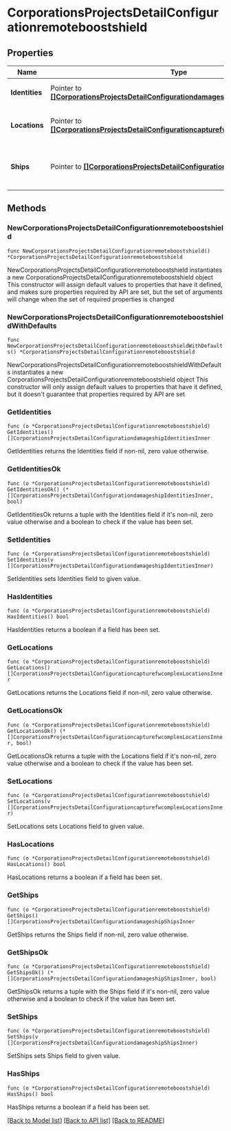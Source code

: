 # CorporationsProjectsDetailConfigurationremoteboostshield

## Properties

Name | Type | Description | Notes
------------ | ------------- | ------------- | -------------
**Identities** | Pointer to [**[]CorporationsProjectsDetailConfigurationdamageshipIdentitiesInner**](CorporationsProjectsDetailConfigurationdamageshipIdentitiesInner.md) | Identity of capsuleer to boost | [optional] 
**Locations** | Pointer to [**[]CorporationsProjectsDetailConfigurationcapturefwcomplexLocationsInner**](CorporationsProjectsDetailConfigurationcapturefwcomplexLocationsInner.md) | Location of capsuleer&#39;s ship to boost | [optional] 
**Ships** | Pointer to [**[]CorporationsProjectsDetailConfigurationdamageshipShipsInner**](CorporationsProjectsDetailConfigurationdamageshipShipsInner.md) | Ship-type of capsuleer&#39;s ship to boost | [optional] 

## Methods

### NewCorporationsProjectsDetailConfigurationremoteboostshield

`func NewCorporationsProjectsDetailConfigurationremoteboostshield() *CorporationsProjectsDetailConfigurationremoteboostshield`

NewCorporationsProjectsDetailConfigurationremoteboostshield instantiates a new CorporationsProjectsDetailConfigurationremoteboostshield object
This constructor will assign default values to properties that have it defined,
and makes sure properties required by API are set, but the set of arguments
will change when the set of required properties is changed

### NewCorporationsProjectsDetailConfigurationremoteboostshieldWithDefaults

`func NewCorporationsProjectsDetailConfigurationremoteboostshieldWithDefaults() *CorporationsProjectsDetailConfigurationremoteboostshield`

NewCorporationsProjectsDetailConfigurationremoteboostshieldWithDefaults instantiates a new CorporationsProjectsDetailConfigurationremoteboostshield object
This constructor will only assign default values to properties that have it defined,
but it doesn't guarantee that properties required by API are set

### GetIdentities

`func (o *CorporationsProjectsDetailConfigurationremoteboostshield) GetIdentities() []CorporationsProjectsDetailConfigurationdamageshipIdentitiesInner`

GetIdentities returns the Identities field if non-nil, zero value otherwise.

### GetIdentitiesOk

`func (o *CorporationsProjectsDetailConfigurationremoteboostshield) GetIdentitiesOk() (*[]CorporationsProjectsDetailConfigurationdamageshipIdentitiesInner, bool)`

GetIdentitiesOk returns a tuple with the Identities field if it's non-nil, zero value otherwise
and a boolean to check if the value has been set.

### SetIdentities

`func (o *CorporationsProjectsDetailConfigurationremoteboostshield) SetIdentities(v []CorporationsProjectsDetailConfigurationdamageshipIdentitiesInner)`

SetIdentities sets Identities field to given value.

### HasIdentities

`func (o *CorporationsProjectsDetailConfigurationremoteboostshield) HasIdentities() bool`

HasIdentities returns a boolean if a field has been set.

### GetLocations

`func (o *CorporationsProjectsDetailConfigurationremoteboostshield) GetLocations() []CorporationsProjectsDetailConfigurationcapturefwcomplexLocationsInner`

GetLocations returns the Locations field if non-nil, zero value otherwise.

### GetLocationsOk

`func (o *CorporationsProjectsDetailConfigurationremoteboostshield) GetLocationsOk() (*[]CorporationsProjectsDetailConfigurationcapturefwcomplexLocationsInner, bool)`

GetLocationsOk returns a tuple with the Locations field if it's non-nil, zero value otherwise
and a boolean to check if the value has been set.

### SetLocations

`func (o *CorporationsProjectsDetailConfigurationremoteboostshield) SetLocations(v []CorporationsProjectsDetailConfigurationcapturefwcomplexLocationsInner)`

SetLocations sets Locations field to given value.

### HasLocations

`func (o *CorporationsProjectsDetailConfigurationremoteboostshield) HasLocations() bool`

HasLocations returns a boolean if a field has been set.

### GetShips

`func (o *CorporationsProjectsDetailConfigurationremoteboostshield) GetShips() []CorporationsProjectsDetailConfigurationdamageshipShipsInner`

GetShips returns the Ships field if non-nil, zero value otherwise.

### GetShipsOk

`func (o *CorporationsProjectsDetailConfigurationremoteboostshield) GetShipsOk() (*[]CorporationsProjectsDetailConfigurationdamageshipShipsInner, bool)`

GetShipsOk returns a tuple with the Ships field if it's non-nil, zero value otherwise
and a boolean to check if the value has been set.

### SetShips

`func (o *CorporationsProjectsDetailConfigurationremoteboostshield) SetShips(v []CorporationsProjectsDetailConfigurationdamageshipShipsInner)`

SetShips sets Ships field to given value.

### HasShips

`func (o *CorporationsProjectsDetailConfigurationremoteboostshield) HasShips() bool`

HasShips returns a boolean if a field has been set.


[[Back to Model list]](../README.md#documentation-for-models) [[Back to API list]](../README.md#documentation-for-api-endpoints) [[Back to README]](../README.md)



